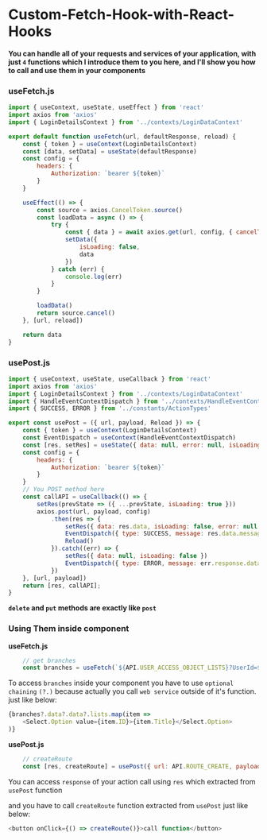 # Custom-Fetch-Hook-with-React-Hooks

**You can handle all of your requests and services of your application, with just `4` functions which I introduce them to you here, and I'll show you how to call and use them in your components**


### useFetch.js

```js
import { useContext, useState, useEffect } from 'react'
import axios from 'axios'
import { LoginDetailsContext } from '../contexts/LoginDataContext'

export default function useFetch(url, defaultResponse, reload) {
    const { token } = useContext(LoginDetailsContext)
    const [data, setData] = useState(defaultResponse)
    const config = {
        headers: {
            Authorization: `bearer ${token}`
        }
    }

    useEffect(() => {
        const source = axios.CancelToken.source()
        const loadData = async () => {
            try {
                const { data } = await axios.get(url, config, { cancelToken: source.token })
                setData({
                    isLoading: false,
                    data
                })
            } catch (err) {
                console.log(err)
            }
        }

        loadData()
        return source.cancel()
    }, [url, reload])

    return data
}
```


### usePost.js

```js
import { useContext, useState, useCallback } from 'react'
import axios from 'axios'
import { LoginDetailsContext } from '../contexts/LoginDataContext'
import { HandleEventContextDispatch } from '../contexts/HandleEventContext'
import { SUCCESS, ERROR } from '../constants/ActionTypes'

export const usePost = ({ url, payload, Reload }) => {
    const { token } = useContext(LoginDetailsContext)
    const EventDispatch = useContext(HandleEventContextDispatch)
    const [res, setRes] = useState({ data: null, error: null, isLoading: false })
    const config = {
        headers: {
            Authorization: `bearer ${token}`
        }
    }
    // You POST method here
    const callAPI = useCallback(() => {
        setRes(prevState => ({ ...prevState, isLoading: true }))
        axios.post(url, payload, config)
            .then(res => {
                setRes({ data: res.data, isLoading: false, error: null })
                EventDispatch({ type: SUCCESS, message: res.data.message })
                Reload()
            }).catch((err) => {
                setRes({ data: null, isLoading: false })
                EventDispatch({ type: ERROR, message: err.response.data.errors[0].error })
            })
    }, [url, payload])
    return [res, callAPI];
}
```

**`delete` and `put` methods are exactly like `post`**

### Using Them inside component


**useFetch.js**

```js
    // get branches
    const branches = useFetch(`${API.USER_ACCESS_OBJECT_LISTS}?UserId=${userId}&ObjectTypeId=4&ObjectAccessType=0`, { isLoading: true, data: null }, reload)
```




To access `branches` inside your component you have to use `optional chaining` `(?.)` because actually you call `web service` outside of it's function. just like below:

```js
{branches?.data?.data?.lists.map(item =>
    <Select.Option value={item.ID}>{item.Title}</Select.Option>
)}
```




**usePost.js**

```js
    // createRoute
    const [res, createRoute] = usePost({ url: API.ROUTE_CREATE, payload: createRoutePayload, Reload })
```

You can access `response` of your action call using `res` which extracted from `usePost` function

and you have to call `createRoute` function extracted from `usePost` just like below:

```js
<button onClick={() => createRoute()}>call function</button>
```

